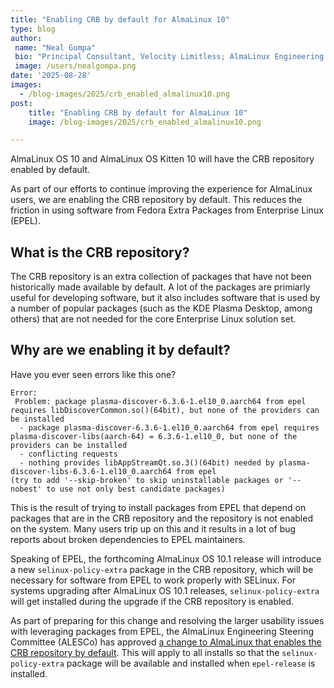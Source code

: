 ```yaml
---
title: "Enabling CRB by default for AlmaLinux 10"
type: blog
author:
 name: "Neal Gompa"
 bio: "Principal Consultant, Velocity Limitless; AlmaLinux Engineering Steering Committee member"
 image: /users/nealgompa.png
date: '2025-08-28'
images:
  - /blog-images/2025/crb_enabled_almalinux10.png
post:
    title: "Enabling CRB by default for AlmaLinux 10"
    image: /blog-images/2025/crb_enabled_almalinux10.png

---
```


AlmaLinux OS 10 and AlmaLinux OS Kitten 10 will have the CRB repository enabled by default.

As part of our efforts to continue improving the experience for AlmaLinux users, we are enabling the CRB repository by default.
This reduces the friction in using software from Fedora Extra Packages from Enterprise Linux (EPEL).

## What is the CRB repository?

The CRB repository is an extra collection of packages that have not been historically made available by default.
A lot of the packages are primiarly useful for developing software,
but it also includes software that is used by a number of popular packages (such as the KDE Plasma Desktop, among others)
that are not needed for the core Enterprise Linux solution set.

## Why are we enabling it by default?

Have you ever seen errors like this one?

```
Error: 
 Problem: package plasma-discover-6.3.6-1.el10_0.aarch64 from epel requires libDiscoverCommon.so()(64bit), but none of the providers can be installed
  - package plasma-discover-6.3.6-1.el10_0.aarch64 from epel requires plasma-discover-libs(aarch-64) = 6.3.6-1.el10_0, but none of the providers can be installed
  - conflicting requests
  - nothing provides libAppStreamQt.so.3()(64bit) needed by plasma-discover-libs-6.3.6-1.el10_0.aarch64 from epel
(try to add '--skip-broken' to skip uninstallable packages or '--nobest' to use not only best candidate packages)
```

This is the result of trying to install packages from EPEL that depend on packages that are in the CRB repository and the repository is not enabled on the system.
Many users trip up on this and it results in a lot of bug reports about broken dependencies to EPEL maintainers.

Speaking of EPEL, the forthcoming AlmaLinux OS 10.1 release will introduce a new `selinux-policy-extra` package in the CRB repository,
which will be necessary for software from EPEL to work properly with SELinux.
For systems upgrading after AlmaLinux OS 10.1 releases, `selinux-policy-extra` will get installed during the upgrade if the CRB repository is enabled.

As part of preparing for this change and resolving the larger usability issues with leveraging packages from EPEL,
the AlmaLinux Engineering Steering Committee (ALESCo) has approved [a change to AlmaLinux that enables the CRB repository by default](https://github.com/AlmaLinux/ALESCo/blob/master/rfcs/0006-enable-crb-on-almalinux-10.md).
This will apply to all installs so that the `selinux-policy-extra` package will be available and installed when `epel-release` is installed.
